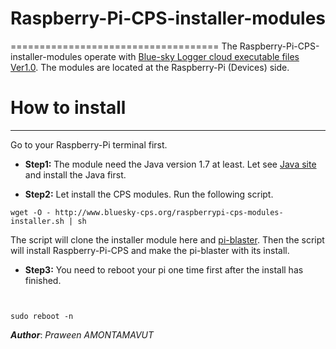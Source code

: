 # Raspberry-Pi-CPS-installer-modules
====================================
The Raspberry-Pi-CPS-installer-modules operate with [Blue-sky Logger cloud executable files Ver1.0](https://github.com/Bluesky-CPS/BlueSkyLoggerCloudBINResearchVer1.0). The modules are located at the Raspberry-Pi (Devices) side.

# How to install
----------------
Go to your Raspberry-Pi terminal first.

- **Step1:** The module need the Java version 1.7 at least. Let see [Java site](http://www.oracle.com/technetwork/java/embedded/embedded-se/overview/index.html) and install the Java first.

- **Step2:** Let install the CPS modules. Run the following script.

```shell
wget -O - http://www.bluesky-cps.org/raspberrypi-cps-modules-installer.sh | sh
```
The script will clone the installer module here and [pi-blaster](https://github.com/sarfata/pi-blaster). Then the script will install Raspberry-Pi-CPS and make the pi-blaster with its install.

- **Step3:** You need to reboot your pi one time first after the install has finished.

```shell


sudo reboot -n
```

***Author***: *Praween AMONTAMAVUT*
